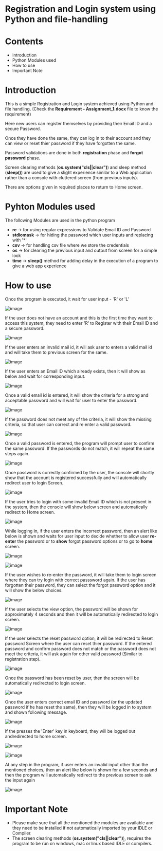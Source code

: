 # Registration and Login system using Python and file-handling


# Contents
- Introduction
- Python Modules used
- How to use
- Important Note

# Introduction
This is a simple Registration and Login system achieved using Python and file handling. (Check the **Requirement - Assignment_1.docx** file to know the requirement)

Here new users can register themselves by providing their Email ID and a secure Password. 

Once they have done the same, they can log in to their account and they can view or reset thier password if they have forgotten the same.

Password validations are done in both **registration** phase and **forgot password** phase.

Screen clearing methods (**os.system("cls||clear")**) and sleep method (**sleep()**) are used to give a slight experience similar to a Web application rather than a console with cluttered screen (from previous inputs).

There are options given in required places to return to Home screen.

# Pyhton Modules used
The following Modules are used in the python program
- **re**        -> for using regular expressions to Validate Email ID and Password
- **stdiomask** -> for hiding the password which user inputs and replacing with '*'
- **csv**       -> for handling csv file where we store the credentials
- **os**        -> for clearing the previous input and output from screen for a simple look
- **time**      -> **sleep()** method for adding delay in the execution of a program to give a web app experience

# How to use
Once the program is executed, it wait for user input - 'R' or 'L'

![image](https://user-images.githubusercontent.com/118370660/204839968-ec94842a-dee0-4176-8f4a-dcfce97a4f9d.png)

If the user does not have an account and this is the first time they want to access this system, they need to enter 'R' to Register with their Email ID and a secure password.

![image](https://user-images.githubusercontent.com/118370660/204841753-30266d31-d156-4577-9cbe-f122ac69f498.png)

If the user enters an invalid mail id, it will ask user to enters a valid mail id and will take them to previous screen for the same.

![image](https://user-images.githubusercontent.com/118370660/204841146-45f7bb27-350c-4d7a-b702-d40f4a2ddf55.png)

If the user enters an Email ID which already exists, then it will show as below and wait for corresponding input.

![image](https://user-images.githubusercontent.com/118370660/204845969-ea2e22b6-6710-47d1-b04a-2f87a21658bb.png)

Once a valid email id is entered, it will show the criteria for a strong and acceptable password and will wait for user to enter the password.

![image](https://user-images.githubusercontent.com/118370660/204842211-169b43ab-05f5-4d52-9b22-1334c46b1fd3.png)

If the password does not meet any of the criteria, it will show the missing criteria, so that user can correct and re enter a valid password.

![image](https://user-images.githubusercontent.com/118370660/204842785-3746be3f-b579-4fca-b403-b6b4ea9fa2f8.png)

Once a valid password is entered, the program will prompt user to confirm the same password. If the passwords do not match, it will repeat the same steps again.

![image](https://user-images.githubusercontent.com/118370660/204843414-6ab7afb2-d349-40c7-b6f8-d0be3dc0addf.png)

Once password is correctly confirmed by the user, the console will shortly show that the account is registered successfully and will automatically redirect user to login Screen.

![image](https://user-images.githubusercontent.com/118370660/204844320-47d7b48b-800c-4236-b00b-f8c326c7ced3.png)

If the user tries to login with some invalid Email ID which is not present in the system, then the console will show below screen and automatically redirect to Home screen. 

![image](https://user-images.githubusercontent.com/118370660/204844894-a806d448-68bc-49cd-976a-4e3a3f7deaa5.png)

While logging in, if the user enters the incorrect password, then an alert like below is shown and waits for user input to decide whether to allow user **re-enter** the password or to **show** forgot password options or to go to **home** screen.

![image](https://user-images.githubusercontent.com/118370660/204847907-180a4cab-3eae-42cb-9d3e-98009d0576f8.png)


![image](https://user-images.githubusercontent.com/118370660/204847743-2c14c38a-55b3-413b-bd77-cdc2d7e9dd9b.png)

If the user wishes to re-enter the password, it will take them to login screen where they can try login with correct passsword again. If the user has forgotten their password, they can select the forgot password option and it will show the below choices.

![image](https://user-images.githubusercontent.com/118370660/204848661-16d0dd55-c420-4400-af73-7adbbf3b3afe.png)

If the user selects the view option, the password will be shown for approximately 4 seconds and then it will be automatically redirected to login screen.

![image](https://user-images.githubusercontent.com/118370660/204854991-3a92d294-2c9c-4199-91da-1e39acaf3d0c.png)

If the user selects the reset password option, it will be redirected to Reset password Screen where the user can reset thier password. If the entered password and confirm password does not match or the password does not meet the criteria, it will ask again for other valid password (Similar to registration step).

![image](https://user-images.githubusercontent.com/118370660/204850040-74bfc785-5159-4727-918d-68ced01ef706.png)

Once the password has been reset by user, then the screen will be automatically redirected to login screen.

![image](https://user-images.githubusercontent.com/118370660/204850978-972fabb2-9c38-4f35-aa3a-bea8d67a9e14.png)

Once the user enters correct email ID and password (or the updated password if he has reset the same), then they will be logged in to system and shown following message.

![image](https://user-images.githubusercontent.com/118370660/204851627-dad9da96-a475-4755-a5f0-8e658d41fc7a.png)

If the presses the 'Enter' key in keyboard, they will be logged out andredirected to home screen.

![image](https://user-images.githubusercontent.com/118370660/204852057-16bbcbab-22aa-49d0-9dc1-9b88a117ae84.png)

![image](https://user-images.githubusercontent.com/118370660/204852117-efbbe8c9-3414-4e73-afbd-f057500503f9.png)

At any step in the program, if user enters an invalid input other than the mentioned choices, then an alert like below is shown for a few seconds and then the program will automatically redirect to the previous screen to ask the input again

![image](https://user-images.githubusercontent.com/118370660/204846722-82c608ac-8f79-4f0f-beea-8c75e3cddd58.png)

# Important Note
- Please make sure that all the mentioned the modules are available and they need to be installed if not automatically imported by your IDLE or Compiler.
- The screen clearing methods (**os.system("cls||clear")**), requires the program to be run on windows, mac or linux based IDLE or compilers.
